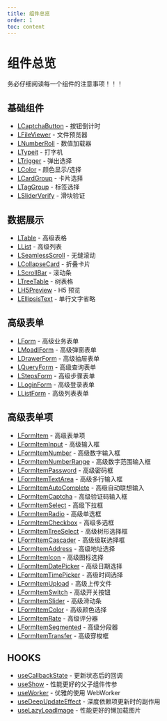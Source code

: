 ```yaml
---
title: 组件总览
order: 1
toc: content
---
```


# 组件总览

务必仔细阅读每一个组件的注意事项！！！

## 基础组件

- [LCaptchaButton] - 按钮倒计时
- [LFileViewer] - 文件预览器
- [LNumberRoll] - 数值加载器
- [LTypeit] - 打字机
- [LTrigger] - 弹出选择
- [LColor] - 颜色显示/选择
- [LCardGroup] - 卡片选择
- [LTagGroup] - 标签选择
- [LSliderVerify] - 滑块验证

## 数据展示

- [LTable] - 高级表格
- [LList] - 高级列表
- [LSeamlessScroll] - 无缝滚动
- [LCollapseCard] - 折叠卡片
- [LScrollBar] - 滚动条
- [LTreeTable] - 树表格
- [LH5Preview] - H5 预览
- [LEllipsisText] - 单行文字省略

## 高级表单

- [LForm] - 高级业务表单
- [LMoadlForm] - 高级弹窗表单
- [LDrawerForm] - 高级抽屉表单
- [LQueryForm] - 高级查询表单
- [LStepsForm] - 高级步骤表单
- [LLoginForm] - 高级登录表单
- [LListForm] - 高级列表表单

## 高级表单项

- [LFormItem] - 高级表单项
- [LFormItemInput] - 高级输入框
- [LFormItemNumber] - 高级数字输入框
- [LFormItemNumberRange] - 高级数字范围输入框
- [LFormItemPassword] - 高级密码框
- [LFormItemTextArea] - 高级多行输入框
- [LFormItemAutoComplete] - 高级自动联想输入
- [LFormItemCaptcha] - 高级验证码输入框
- [LFormItemSelect] - 高级下拉框
- [LFormItemRadio] - 高级单选框
- [LFormItemCheckbox] - 高级多选框
- [LFormItemTreeSelect] - 高级树形选择框
- [LFormItemCascader] - 高级级联选择框
- [LFormItemAddress] - 高级地址选择
- [LFormItemIcon] - 高级图标选择
- [LFormItemDatePicker] - 高级日期选择
- [LFormItemTimePicker] - 高级时间选择
- [LFormItemUpload] - 高级上传文件
- [LFormItemSwitch] - 高级开关按钮
- [LFormItemSlider] - 高级滑动条
- [LFormItemColor] - 高级颜色选择
- [LFormItemRate] - 高级评分器
- [LFormItemSegmented] - 高级分段器
- [LFormItemTransfer] - 高级穿梭框

## HOOKS

- [useCallbackState] - 更新状态后的回调
- [useShow] - 性能更好的父子组件传参
- [useWorker] - 优雅的使用 WebWorker
- [useDeepUpdateEffect] - 深度依赖项更新时的副作用
- [useLazyLoadImage] - 性能更好的懒加载图片

[LEllipsisText]: /components/Ellipsis-Text
[LH5Preview]: /components/h5-preview
[useWorker]: /components/use-worker
[useDeepUpdateEffect]: /components/use-deep-update-effect
[useLazyLoadImage]: /components/use-lazy-load-image
[ltypeit]: /components/typeit
[ltreetable]: /components/tree-table
[lscrollbar]: /components/scroll-bar
[ltooltip]: /components/tooltip
[lcolor]: /components/color-pick
[ltrigger]: /components/trigger
[lsliderverify]: /components/slider-verify
[lfileviewer]: /components/file-viewer
[lnumberroll]: /components/number-roll
[lcaptchabutton]: /components/captcha-button
[ltable]: /components/table
[llist]: /components/list
[lseamlessscroll]: /components/seamles-scroll
[LCollapseCard]: /components/collapse-card
[LCardGroup]: /components/card-group
[LTagGroup]: /components/tag-group
[lform]: /components/form
[lmoadlform]: /components/modal-form
[ldrawerform]: /components/drawer-form
[lqueryform]: /components/query-form
[lstepsform]: /components/steps-form
[lloginform]: /components/login-form
[LListForm]: /components/List-Form
[lformitem]: /components/form-item
[lformiteminput]: components/form-item-input
[lformitemnumber]: /components/lform-number
[LFormItemTransfer]: /components/form-item-transfer
[LFormItemNumberRange]: /components/form-item-number-range
[lformitempassword]: /components/lform-password
[lformitemtextarea]: /components/lform-text-area
[lformitemautocomplete]: /components/form-item-auto-complete
[lformitemcaptcha]: /components/form-item-captcha
[lformitemselect]: /components/form-item-select
[lformitemradio]: /components/form-item-radio
[lformitemcheckbox]: /components/form-item-checkbox
[lformitemtreeselect]: /components/form-item-tree-select
[lformitemcascader]: /components/form-item-cascader
[lformitemaddress]: /components/form-item-address
[lformitemicon]: /components/form-item-icon
[lformitemdatepicker]: /components/form-item-date-picker
[lformitemtimepicker]: /components/form-item-time-picker
[lformitemupload]: /components/form-item-upload
[lformitemswitch]: /components/form-item-switch
[lformitemslider]: /components/form-item-slider
[lformitemcolor]: /components/form-item-color
[lformitemrate]: /components/form-item-rate
[lformitemsegmented]: /components/form-item-segmented
[useCallbackState]: /components/use-callback-state
[useShow]: /components/use-Show
